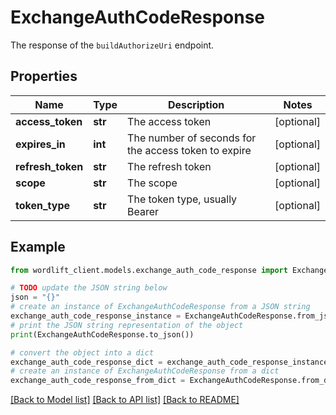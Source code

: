 # ExchangeAuthCodeResponse

The response of the `buildAuthorizeUri` endpoint.

## Properties

Name | Type | Description | Notes
------------ | ------------- | ------------- | -------------
**access_token** | **str** | The access token | [optional] 
**expires_in** | **int** | The number of seconds for the access token to expire | [optional] 
**refresh_token** | **str** | The refresh token | [optional] 
**scope** | **str** | The scope | [optional] 
**token_type** | **str** | The token type, usually Bearer | [optional] 

## Example

```python
from wordlift_client.models.exchange_auth_code_response import ExchangeAuthCodeResponse

# TODO update the JSON string below
json = "{}"
# create an instance of ExchangeAuthCodeResponse from a JSON string
exchange_auth_code_response_instance = ExchangeAuthCodeResponse.from_json(json)
# print the JSON string representation of the object
print(ExchangeAuthCodeResponse.to_json())

# convert the object into a dict
exchange_auth_code_response_dict = exchange_auth_code_response_instance.to_dict()
# create an instance of ExchangeAuthCodeResponse from a dict
exchange_auth_code_response_from_dict = ExchangeAuthCodeResponse.from_dict(exchange_auth_code_response_dict)
```
[[Back to Model list]](../README.md#documentation-for-models) [[Back to API list]](../README.md#documentation-for-api-endpoints) [[Back to README]](../README.md)


